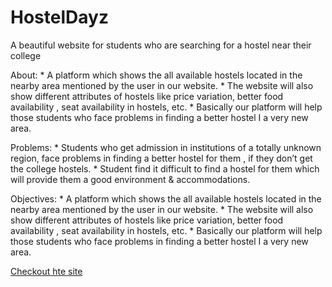 # HostelDayz
A beautiful website for students who are searching for a hostel near their college


About:
    * A platform which shows the all available hostels located in the nearby area mentioned by the user in our website.
    * The website will also show different attributes of hostels like price variation, better food availability , seat availability in hostels, etc.
    * Basically our platform will help those students who face problems in finding a better hostel I a very new area.
    
    
Problems:
    * Students who get admission in institutions of a totally unknown region, face problems in finding a better hostel for them , if they don’t get the college hostels.
    * Student find it difficult to find a hostel for them which will provide them a good environment & accommodations.
    
Objectives:
    * A platform which shows the all available hostels located in the nearby area mentioned by the user in our website.
    * The website will also show different attributes of hostels like price variation, better food availability , seat availability in hostels, etc.
    * Basically our platform will help those students who face problems in finding a better hostel I a very new area.


<a href="https://sahoochinmay.github.io/HostelDayz/"> Checkout hte site</a>
